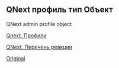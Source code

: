 ## QNext профиль тип Объект

QNext admin profile object



[Qnext. Профили](/docs-test/_export/admin/profile-about)

[QNext. Перечень реакции](/docs-test/_export/reactions)
  
[Original](https://telegra.ph/QNext-admin-profile-object-10-16)